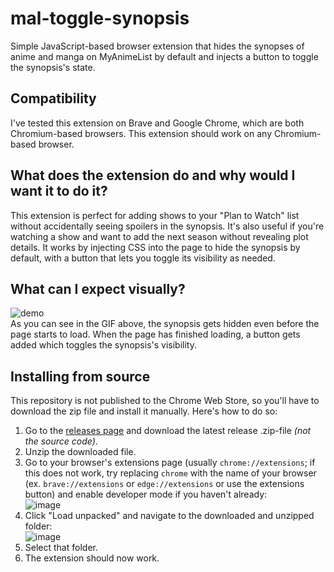 # mal-toggle-synopsis
Simple JavaScript-based browser extension that hides the synopses of anime and manga on MyAnimeList by default and injects a button to toggle the synopsis's state.
## Compatibility
I've tested this extension on Brave and Google Chrome, which are both Chromium-based browsers. This extension should work on any Chromium-based browser.
## What does the extension do and why would I want it to do it?
This extension is perfect for adding shows to your "Plan to Watch" list without accidentally seeing spoilers in the synopsis. It's also useful if you're watching a show and want to add the next season without revealing plot details. It works by injecting CSS into the page to hide the synopsis by default, with a button that lets you toggle its visibility as needed.
## What can I expect visually?
![demo](https://github.com/user-attachments/assets/993d24bb-a543-462c-a4f2-1d84604f575c)<br>
As you can see in the GIF above, the synopsis gets hidden even before the page starts to load. When the page has finished loading, a button gets added which toggles the synopsis's visibility.
## Installing from source
This repository is not published to the Chrome Web Store, so you'll have to download the zip file and install it manually. Here's how to do so:
1. Go to the [releases page](https://github.com/NIA-Schenk/mal-toggle-synopsis/releases) and download the latest release .zip-file <i>(not the source code)</i>.
2. Unzip the downloaded file.
3. Go to your browser's extensions page (usually `chrome://extensions`; if this does not work, try replacing `chrome` with the name of your browser (ex. `brave://extensions` or `edge://extensions` or use the extensions button) and enable developer mode if you haven't already:<br>![image](https://github.com/user-attachments/assets/5fed6744-fd3b-46c4-bca7-aa9422aae5cc)
4. Click "Load unpacked" and navigate to the downloaded and unzipped folder:<br>![image](https://github.com/user-attachments/assets/e430ff67-944e-4f85-8381-f6d6dcdd30a0)
5. Select that folder.
6. The extension should now work.
